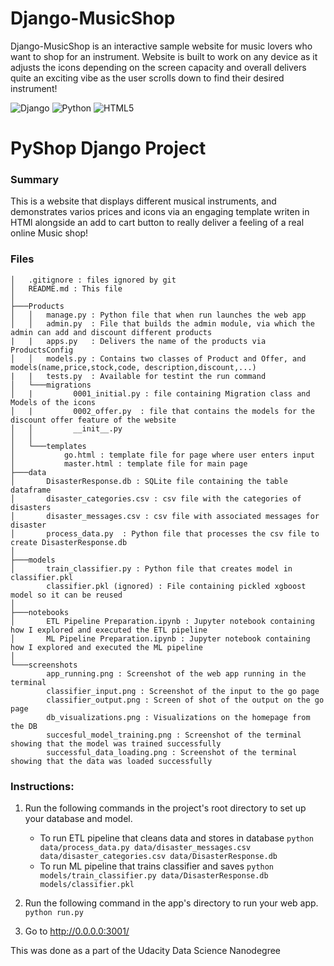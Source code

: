 
Django-MusicShop
====================

Django-MusicShop is an interactive sample website for music lovers who want to shop for an instrument. Website is built to work on any device as it adjusts the icons depending on the screen capacity and overall delivers quite an exciting vibe as the user scrolls down to find their desired instrument!




![Django](https://img.shields.io/badge/django-%23092E20.svg?style=for-the-badge&logo=django&logoColor=white)
![Python](https://img.shields.io/badge/python-%2314354C.svg?style=for-the-badge&logo=python&logoColor=white)
	![HTML5](https://img.shields.io/badge/html5-%23E34F26.svg?style=for-the-badge&logo=html5&logoColor=white)

# PyShop Django Project
### Summary
This is a website that displays different musical instruments, and demonstrates varios prices and icons via an engaging template writen in HTMl alongside an add to cart button to really deliver a feeling of a real online Music shop!
### Files
```
│   .gitignore : files ignored by git
│   README.md : This file
│
├───Products
│   │   manage.py : Python file that when run launches the web app
│   │   admin.py  : File that builds the admin module, via which the admin can add and discount different products
|   | 	apps.py   : Delivers the name of the products via ProductsConfig
│   │   models.py : Contains two classes of Product and Offer, and models(name,price,stock,code, description,discount,...)
|   | 	tests.py  : Available for testint the run command
│   └───migrations
│   |         0001_initial.py : file containing Migration class and Models of the icons
│   |         0002_offer.py  : file that contains the models for the discount offer feature of the website 
│   │         __init__.py
│   │
│   └───templates
│           go.html : template file for page where user enters input
│           master.html : template file for main page
├───data
│       DisasterResponse.db : SQLite file containing the table dataframe
│       disaster_categories.csv : csv file with the categories of disasters
│       disaster_messages.csv : csv file with associated messages for disaster
│       process_data.py  : Python file that processes the csv file to create DisasterResponse.db
│
├───models
│       train_classifier.py : Python file that creates model in classifier.pkl
        classifier.pkl (ignored) : File containing pickled xgboost model so it can be reused 
│
├───notebooks
│       ETL Pipeline Preparation.ipynb : Jupyter notebook containing how I explored and executed the ETL pipeline
│       ML Pipeline Preparation.ipynb : Jupyter notebook containing how I explored and executed the ML pipeline
│
└───screenshots
        app_running.png : Screenshot of the web app running in the terminal
        classifier_input.png : Screenshot of the input to the go page
        classifier_output.png : Screen of shot of the output on the go page
        db_visualizations.png : Visualizations on the homepage from the DB
        succesful_model_training.png : Screenshot of the terminal showing that the model was trained successfully
        successful_data_loading.png : Screenshot of the terminal showing that the data was loaded successfully
```

### Instructions:
1. Run the following commands in the project's root directory to set up your database and model.

    - To run ETL pipeline that cleans data and stores in database
        `python data/process_data.py data/disaster_messages.csv data/disaster_categories.csv data/DisasterResponse.db`
    - To run ML pipeline that trains classifier and saves
        `python models/train_classifier.py data/DisasterResponse.db models/classifier.pkl`

2. Run the following command in the app's directory to run your web app.
    `python run.py`

3. Go to http://0.0.0.0:3001/

This was done as a part of the Udacity Data Science Nanodegree

